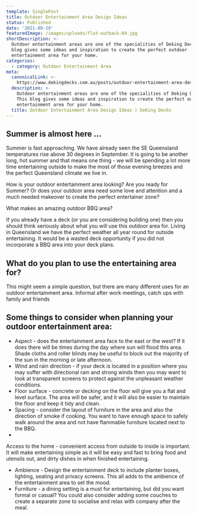 ```yaml
---
template: SinglePost
title: Outdoor Entertainment Area Design Ideas
status: Published
date: '2021-09-29'
featuredImage: /images/uploads/flat-outback-04.jpg
shortDescription: >-
  Outdoor entertainment areas are one of the specialities of Deking Decks. This
  blog gives some ideas and inspiration to create the perfect outdoor
  entertainment area for your home.
categories:
  - category: Outdoor Entertainment Area
meta:
  canonicalLink: >-
    https://www.dekingdecks.com.au/posts/outdoor-entertainment-area-design-ideas/
  description: >-
    Outdoor entertainment areas are one of the specialities of Deking Decks.
    This blog gives some ideas and inspiration to create the perfect outdoor
    entertainment area for your home.
  title: Outdoor Entertainment Area Design Ideas | DeKing Decks
---
```

## Summer is almost here ...

Summer is fast approaching. We have already seen the SE Queensland temperatures rise above 30 degrees in September. It is going to be another long, hot summer and that means one thing - we will be spending a lot more time entertaining outside to make the most of those evening breezes and the perfect Queensland climate we live in.

How is your outdoor entertainment area looking?  Are you ready for Summer? Or does your outdoor area need some love and attention and a much needed makeover to create the perfect entertainer zone?

What makes an amazing outdoor BBQ area?

If you already have a deck (or you are considering building one) then you should think seriously about what you will use this outdoor area for. Living in Queensland we have the perfect weather all year round for outside entertaining. It would be a wasted deck opportunity if you did not incorporate a BBQ area into your deck plans.

## What do you plan to use the entertaining area for?

This might seem a simple question, but there are many different uses for an outdoor entertainment area. Informal after work meetings, catch ups with family and friends





## Some things to consider when planning your outdoor entertainment area:



* Aspect - does the entertainment area face to the east or the west? If it does there will be times during the day where sun will flood this area. Shade cloths and roller blinds may be useful to block out the majority of the sun in the morning or late afternoon.
* Wind and rain direction - if your deck is located in a position where you may suffer with directional rain and strong winds then you may want to look at transparent screens to protect against the unpleasant weather conditions. 
* Floor surface - concrete or decking on the floor will give you a flat and level surface. The area will be safer, and it will also be easier to maintain the floor and keep it tidy and clean.
* Spacing - consider the layout of furniture in the area and also the direction of smoke if cooking. You want to have enough space to safely walk around the area and not have flammable furniture located next to the BBQ.
* Access to the home - convenient access from outside to inside is important. It will make entertaining simple as it will be easy and fast to bring food and utensils out, and dirty dishes in when finished entertaining. 
* Ambience - Design the entertainment deck to include planter boxes, lighting, seating and privacy screens. This all adds to the ambience of the entertainment area to set the mood.
* Furniture - a dining setting is a must for entertaining, but did you want formal or casual? You could also consider adding some couches to create a separate zone to socialise and relax with company after the meal.
